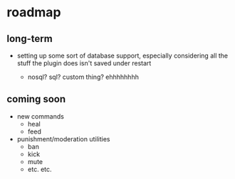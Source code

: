 # roadmap

## long-term

- setting up some sort of database support, especially considering all the stuff the plugin does isn't saved under restart

  - nosql? sql? custom thing? ehhhhhhhh

## coming soon

- new commands
  - heal
  - feed
- punishment/moderation utilities
  - ban
  - kick
  - mute
  - etc. etc.